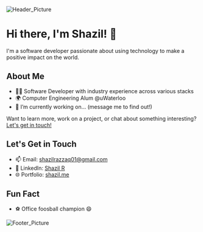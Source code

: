 ![Header_Picture](https://github.com/Shazil-R/Shazil-R/assets/42793026/e1745680-eb65-4144-a327-4f653d56caed)

# Hi there, I'm Shazil! 👋

I'm a software developer passionate about using technology to make a positive impact on the world.

## About Me
- 👩‍💻 Software Developer with industry experience across various stacks
- 🌍 Computer Engineering Alum @uWaterloo
- 🔭 I’m currently working on... (message me to find out!)

Want to learn more, work on a project, or chat about something interesting? [Let's get in touch!](#lets-get-in-touch)

## Let's Get in Touch
- 📫 Email: [shazilrazzaq01@gmail.com](mailto:shazilrazzaq01@gmail.com)
- 💬 LinkedIn: [Shazil R](https://www.linkedin.com/in/shazil-r/)
- 🌐 Portfolio: [shazil.me](https://shazil.me/)

## Fun Fact
- ⚽️ Office foosball champion 😄

![Footer_Picture](https://github.com/Shazil-R/Shazil-R/assets/42793026/d397b1bc-dc1b-499b-89ac-e8ff10ed9311)


